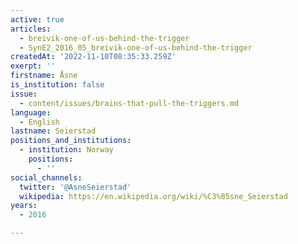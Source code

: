 ```yaml
---
active: true
articles:
  - breivik-one-of-us-behind-the-trigger
  - SynE2_2016_05_breivik-one-of-us-behind-the-trigger
createdAt: '2022-11-10T08:35:33.259Z'
exerpt: ''
firstname: Åsne
is_institution: false
issue:
  - content/issues/brains-that-pull-the-triggers.md
language:
  - English
lastname: Seierstad
positions_and_institutions:
  - institution: Norway
    positions:
      - ''
social_channels:
  twitter: '@AsneSeierstad'
  wikipedia: https://en.wikipedia.org/wiki/%C3%85sne_Seierstad
years:
  - 2016

---
```

